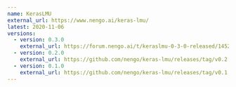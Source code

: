 ```yaml
---
name: KerasLMU
external_url: https://www.nengo.ai/keras-lmu/
latest: 2020-11-06
versions:
  - version: 0.3.0
    external_url: https://forum.nengo.ai/t/keraslmu-0-3-0-released/1452
  - version: 0.2.0
    external_url: https://github.com/nengo/keras-lmu/releases/tag/v0.2.0
  - version: 0.1.0
    external_url: https://github.com/nengo/keras-lmu/releases/tag/v0.1.0
---
```

